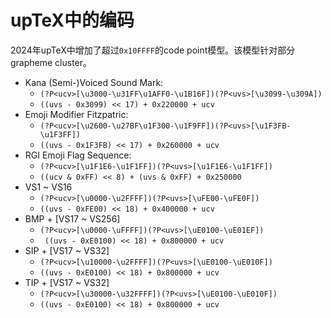 # upTeX中的编码

2024年upTeX中增加了超过`0x10FFFF`的code point模型。该模型针对部分grapheme cluster。

* Kana (Semi-)Voiced Sound Mark:
  * `(?P<ucv>[\u3000-\u31FF\u1AFF0-\u1B16F])(?P<uvs>[\u3099-\u309A])`
  * `((uvs - 0x3099) << 17) + 0x220000 + ucv`
* Emoji Modifier Fitzpatric:
  * `(?P<ucv>[\u2600-\u27BF\u1F300-\u1F9FF])(?P<uvs>[\u1F3FB-\u1F3FF])`
  * `((uvs - 0x1F3FB) << 17) + 0x260000 + ucv`
* RGI Emoji Flag Sequence:
  * `(?P<ucv>[\u1F1E6-\u1F1FF])(?P<uvs>[\u1F1E6-\u1F1FF])`
  * `((ucv & 0xFF) << 8) + (uvs & 0xFF) + 0x250000`
* VS1 ~ VS16
  * `(?P<ucv>[\u0000-\u2FFFF])(?P<uvs>[\uFE00-\uFE0F])`
  * `((uvs - 0xFE00) << 18) + 0x400000 + ucv`
* BMP + [VS17 ~ VS256]
  * `(?P<ucv>[\u0000-\uFFFF])(?P<uvs>[\uE0100-\uE01EF])`
  * ` ((uvs - 0xE0100) << 18) + 0x800000 + ucv`
* SIP + [VS17 ~ VS32]
  * `(?P<ucv>[\u10000-\u2FFFF])(?P<uvs>[\uE0100-\uE010F])`
  * `((uvs - 0xE0100) << 18) + 0x800000 + ucv`
* TIP + [VS17 ~ VS32]
  * `(?P<ucv>[\u30000-\u32FFFF])(?P<uvs>[\uE0100-\uE010F])`
  * `((uvs - 0xE0100) << 18) + 0x800000 + ucv`

